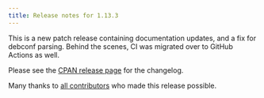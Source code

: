 ```yaml
---
title: Release notes for 1.13.3
---
```


This is a new patch release containing documentation updates, and a fix for debconf parsing. Behind the scenes, CI was migrated over to GitHub Actions as well.

Please see the [CPAN release page](https://metacpan.org/release/FERKI/Rex-1.13.3) for the changelog.

Many thanks to [all contributors](https://metacpan.org/source/FERKI/Rex-1.13.3/CONTRIBUTORS) who made this release possible.
